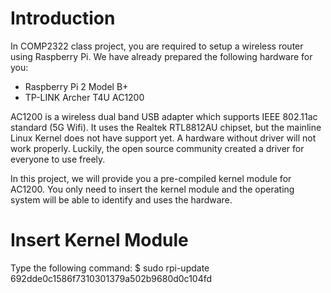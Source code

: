 # Introduction

In COMP2322 class project, you are required to setup a wireless router using Raspberry Pi. We have already prepared the following hardware for you:

* Raspberry Pi 2 Model B+
* TP-LINK Archer T4U AC1200

AC1200 is a wireless dual band USB adapter which supports IEEE 802.11ac standard (5G Wifi). It uses the Realtek RTL8812AU chipset, but the mainline Linux Kernel does not have support yet. A hardware without driver will not work properly. Luckily, the open source community created a driver for everyone to use freely.

In this project, we will provide you a pre-compiled kernel module for AC1200. You only need to insert the kernel module and the operating system will be able to identify and uses the hardware.

# Insert Kernel Module
Type the following command:
$ sudo rpi-update 692dde0c1586f7310301379a502b9680d0c104fd
